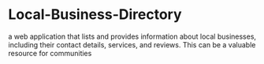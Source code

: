 # Local-Business-Directory
a web application that lists and provides information about local businesses, including their contact details, services, and reviews. This can be a valuable resource for communities
